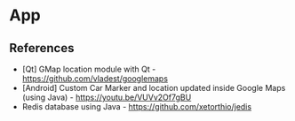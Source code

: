 # App

## References
* [Qt] GMap location module with Qt - https://github.com/vladest/googlemaps
* [Android] Custom Car Marker and location updated inside Google Maps (using Java) - https://youtu.be/VUVv2Of7gBU
* Redis database using Java - https://github.com/xetorthio/jedis
